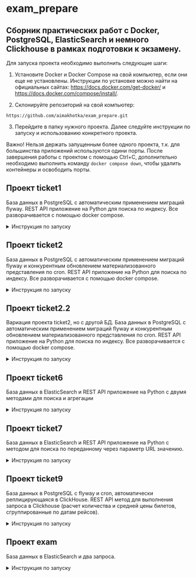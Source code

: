 # exam_prepare
## Сборник практических работ с Docker, PostgreSQL, ElasticSearch и немного Clickhouse в рамках подготовки к экзамену.

Для запуска проекта необходимо выполнить следующие шаги:

1. Установите Docker и Docker Compose на свой компьютер, если они еще не установлены. Инструкции по установке можно найти на официальных сайтах: https://docs.docker.com/get-docker/ и https://docs.docker.com/compose/install/.

2. Склонируйте репозиторий на свой компьютер:

```
https://github.com/aimakhotka/exam_prepare.git
```
3. Перейдите в папку нужного проекта. Далее следуйте инструкции по запуску и использованию конкретного проекта.

Важно! Нельзя держать запущенным более одного проекта, т.к. для большинства приложений используются одини порты. После завершения работы с проектом с помощью Ctrl+C, дополнительно необходимо выполнить команду `docker compose down`, чтобы удалить контейнеры и освободить порты.

## Проект ticket1

База данных в PostgreSQL с автоматическим применением миграций flyway. REST API приложение на Python для поиска по индексу. Все разворачивается с помощью docker compose.

<details>
<summary> Инструкция по запуску </summary>

4. Создайте файл `.env` в корневой директории проекта и заполните его переменными окружения в соответствии с вашей локальной конфигурацией. Пример заполнения файла `.env`:

```
DB_NAME=airline_tickets
DB_USER=postgres
DB_PASSWORD=postgres
DB_HOST=localhost
DB_PORT=5432
```
5. Запустите контейнеры с помощью docker-compose командой:
```
docker compose up
```
Для запуска в фоновом режиме используйте флаг -d.

6. Как проверить

Вот несколько тестовых запросов для проверки функциональности REST API метода /search:

    1. Поиск билетов из города "Moscow" в город "London":

    curl -v 'http://localhost:5000/search?city_from=Moscow&city_to=London'

    2. Поиск билетов из города "London" в город "New York":

    curl -v 'http://localhost:5000/search?city_from=London&city_to=New%20York'

    3. Поиск билетов из города "New York" в город "San Francisco":

    curl -v 'http://localhost:5000/search?city_from=New%20York&city_to=San%20Francisco'


Ожидаемый результат для каждого запроса: список билетов (в виде JSON-объекта), соответствующих заданным параметрам городов отправления и прибытия. Например, для первого запроса ожидается следующий результат:

```
[    {        
        "flight_id": 1,        
        "date": "2023-05-01",        
        "from_city": "Moscow",        
        "to_city": "London",        
        "ticket_id": 1,        
        "price": 1000,        
        "class": "economy",        
        "passenger_id": 1,        
        "full_name": "John Smith",        
        "birth_date": "1980-01-01"    
    },    
    {        
        "flight_id": 1,        
        "date": "2023-05-01",        
        "from_city": "Moscow",        
        "to_city": "London",        
        "ticket_id": 2,        
        "price": 2500,        
        "class": "business",        
        "passenger_id": 2,        
        "full_name": "Jane Smith",        
        "birth_date": "1985-02-15"    
    }
]
```

7. Для остановки контейнеров используйте команду:

```
docker compose down
```
</details>

## Проект ticket2

База данных в PostgreSQL с автоматическим применением миграций flyway и конкурентным обновлением материализованного представления по cron. REST API приложение на Python для поиска по индексу. Все разворачивается с помощью docker compose.

<details>
<summary> Инструкция по запуску </summary>

4. Создайте файл `.env` в корневой директории проекта и заполните его переменными окружения в соответствии с вашей локальной конфигурацией. Пример заполнения файла `.env`:

```
DB_NAME=airline_tickets
DB_USER=postgres
DB_PASSWORD=postgres
DB_HOST=postgres
DB_PORT=5432
POSTGRES_DB=airline_tickets
```

5. Запустите контейнеры с помощью docker-compose командой:
```
docker compose up
```

Для запуска в фоновом режиме используйте флаг -d.

6. Откройте веб-страницу http://localhost:5000/flights_tickets_passengers, чтобы получить материализованное представление, содержащее результат соединения по первичным/внешним ключам всех таблиц.
```
curl http://localhost:5000/flights_tickets_passengers
```

7. Для остановки и удаления контейнеров используйте команду:

```
docker compose down
```

</details>

## Проект ticket2.2

Вариация проекта ticket2, но с другой БД.
База данных в PostgreSQL с автоматическим применением миграций flyway и конкурентным обновлением материализованного представления по cron. REST API приложение на Python для поиска по индексу. Все разворачивается с помощью docker compose.

<details>
<summary> Инструкция по запуску </summary>

5. Запустите контейнеры с помощью docker-compose командой:
```
docker compose up
```
Для запуска в фоновом режиме используйте флаг -d.

6. Откройте веб-страницу http://localhost:5000/joined_data, чтобы получить материализованное представление, содержащее результат соединения по первичным/внешним ключам всех таблиц.
```
curl http://localhost:5000/joined_data
```

7. Для остановки контейнеров используйте команду:

```
docker compose down
```

</details>

## Проект ticket6

База данных в ElasticSearch и REST API приложение на Python с двумя методами для поиска и агрегации

<details>
<summary> Инструкция по запуску </summary>

4. Создайте файл `.env` в корневой директории проекта и заполните его переменными окружения в соответствии с вашей локальной конфигурацией. Пример заполнения файла `.env`:

```
APP_NAME=app
ES_HOST=elasticsearch
ES_PORT=9200
```

5. Запустите контейнеры с помощью docker-compose командой:
```
docker compose up
```
Для запуска в фоновом режиме используйте флаг -d.

6. Выполните запрос для создания индекса:

```
curl -X PUT "localhost:9200/products" -H 'Content-Type: application/json' -d'
{
  "mappings": {
    "properties": {
      "name": { "type": "keyword" },
      "price": { "type": "integer" },
      "manufacturer": {
        "properties": {
          "name": { "type": "keyword" },
          "founded": { "type": "date", "format": "yyyy-MM-dd" },
          "country": {
            "properties": {
              "name": { "type": "keyword" },
              "language": { "type": "keyword" }
            }
          }
        }
      }
    }
  }
}
'
```

7. Выполните запрос для добавления продуктов в индекс:
```
curl -H "Content-Type: application/json" -XPOST "localhost:9200/products/_bulk?pretty" --data-binary "@ticket6/json/add_products"
```
8. Откройте веб-страницу http://localhost:5000/products/by_country, чтобы получить расчет распределения количества и средней цены продуктов по странам.
```
curl http://localhost:5000/products/by_country
```
9. Откройте веб-страницу http://localhost:5000/products/price_distibution, чтобы получить расчет распределения количества продуктов по ценовым группам с интервалом 5000.
```
curl http://localhost:5000/products/price_distibution
```
10. Для остановки контейнеров используйте команду:

```
docker compose down
```

</details>

## Проект ticket7

База данных в ElasticSearch и REST API приложение на Python с методом для поиска по переданному через параметр URL значению.

<details>
<summary> Инструкция по запуску </summary>

4. Создайте файл `.env` в корневой директории проекта и заполните его переменными окружения в соответствии с вашей локальной конфигурацией. Пример заполнения файла `.env`:

```
APP_NAME=app
ES_HOST=elasticsearch
ES_PORT=9200
```

5. Запустите контейнеры с помощью docker-compose командой:
```
docker compose up
```
Для запуска в фоновом режиме используйте флаг -d.

6. Выполните запрос для создания индекса:

```
curl -X PUT "localhost:9200/tickets" -H 'Content-Type: application/json' -d'
{
  "settings": {
      "index": {
          "number_of_shards": 1,
          "number_of_replicas": 0
      },
      "analysis": {
          "filter": {
              "russian_stop": {
                  "type": "stop",
                  "stopwords": "_russian_"
              },
              "russian_stemmer": {
                  "type": "stemmer",
                  "language": "russian"
              },
              "my_synonym": {
                  "type": "synonym",
                  "synonyms": [
                      "эконом => econom",
                      "бизнес => buisness",
                      "лайт => light"
                  ]
              },
              "text_ngram_filter": {
                  "type": "edge_ngram",
                  "min_gram": 1,
                  "max_gram": 10
              }
          },
          "analyzer": {
              "text_ru_analyzer": {
                  "tokenizer": "standard",
                  "filter": [
                      "lowercase",
                      "russian_stop",
                      "russian_stemmer",
                      "my_synonym"
                  ]
              },
              "ngram_ru_analyzer": {
                  "type": "custom",
                  "tokenizer": "standard",
                  "filter": [
                      "lowercase",
                      "text_ngram_filter"
                  ]
              }
          }
      }
  },
  "mappings": {
      "properties": {
          "price": {
              "type": "scaled_float",
              "scaling_factor": 100
          },
          "grade": {
              "type": "text",
              "analyzer": "text_ru_analyzer"
          },
          "date": {
              "type": "date"
          },
          "departure": {
              "type": "text",
              "analyzer": "ngram_ru_analyzer"
          },
          "arrival": {
              "type": "text",
              "analyzer": "ngram_ru_analyzer"
          }
      }
  }
}'
```

7. Выполните запрос для добавления продуктов в индекс:
```
curl -H "Content-Type: application/json" -XPOST "localhost:9200/products/_bulk?pretty" --data-binary "@json/add_products"
```
Вместо `json/add_products` подставьте путь к данному файлу из текущей папки.

8. В Postman выполните GET запрос с указанием параметра arrival для частичного поиска билетов по городу прибытия. Например,
```
http://localhost:5000/elastic/city?arrival=Мос
```
Curl не поддерживает кириллицу, так что через него сделать запрос нельзя.

9. Для остановки контейнеров используйте команду:

```
docker compose down
```

</details>

## Проект ticket9

База данных в PostgreSQL с flyway и cron, автоматически реплицирующаяся в ClickHouse. REST API метод для выполнения запроса в Clickhouse (расчет количества и средней цены билетов, сгруппированные по датам рейсов).

<details>
<summary> Инструкция по запуску </summary>

4. Создайте файл `.env` в корневой директории проекта и заполните его переменными окружения в соответствии с вашей локальной конфигурацией. Пример заполнения файла `.env`:

```
DB_NAME=tickets
DB_USER=postgres
DB_PASSWORD=postgres
DB_HOST=postgres
DB_PORT=5432
POSTGRES_DB=tickets
```

5. Запустите контейнеры с помощью docker-compose командой:
```
docker compose up
```
Для запуска в фоновом режиме используйте флаг -d.

6. Выполните запрос к приложению, чтобы получить расчет распределения количества и средней цены билетов:
```
curl 'localhost:5000/tickets'
```
В clickhouse/querys есть еще примеры запросов в Clickhouse.

7. Для остановки контейнеров используйте команду:

```
docker compose down
```

</details>

## Проект exam

База данных в ElasticSearch и два запроса.

<details>
<summary> Инструкция по запуску </summary>

4. Создайте файл `.env` в корневой директории проекта и заполните его переменными окружения в соответствии с вашей локальной конфигурацией. Пример заполнения файла `.env`:

```
APP_NAME=app
ES_HOST=elasticsearch
ES_PORT=9200
```

5. Запустите контейнеры с помощью docker-compose командой:
```
docker compose up
```
Для запуска в фоновом режиме используйте флаг -d.

6. Выполните запрос для создания индекса:

```
curl -X PUT "localhost:9200/nalog" -H 'Content-Type: application/json' -d'
{
  "mappings": {
    "properties": {
      "name": { "type": "keyword" },
      "birth_date": { "type": "date", "format": "yyyy-MM-dd" },
      "dohod": { "type": "integer" },
      "city": { "type": "keyword" }
      }
    }
  }
'
```

7. Выполните запрос для добавления продуктов в индекс:
```
curl -H "Content-Type: application/json" -XPOST "localhost:9200/nalog/_bulk?pretty" --data-binary "@json/add_data"
```
Вместо `json/add_products` подставьте путь к данному файлу из текущей папки.

8. Выполните запрос в ElasticSeach, чтобы получить расчет распределения количества налогоплательщиков и их среднего дохода (например, с помощью Postman):
```
GET "http://localhost:9200/nalog/_search"

// Подсчет общего количества людей и их средний доход

{
  "size": 0,
  "aggregations": {
    "total_people": {
      "value_count": {
        "field": "name"
      }
    },
    "avg_dohod": {
      "avg": {
        "field": "dohod"
      }
    }
  }
}
```
Curl не поддерживает кириллицу, так что через него напрямую сделать запрос нельзя - вы будете получать пустой ответ.

9. Выполните запрос в ElasticSeach для распределения налогоплательщиков по группам дохода:
```
GET "http://localhost:9200/nalog/_search"

// Распределение количества людей не из Москвы и Санкт-Петербурга и от 25 до 30 лет по группам дохода

{
  "size": 0,
  "query": {
    "bool": {
    "must_not": [
        {
          "terms": {
            "city": [
              "Москва",
              "Санкт-Петербург"
            ]
          }
        }
      ],
    "must": {
        "range": {
        "birth_date": {
            "gte": "1993-01-01",
            "lt": "1998-01-01"
        }
        }
    }
    }
  },
  "aggs": {
    "dohod_range": {
      "range": {
        "field": "dohod",
        "ranges": [
          {
            "from": 0,
            "to": 5000
          },
          {
            "from": 5000,
            "to": 10000
          },
          {
            "from": 10000,
            "to": 15000
          },
          {
            "from": 15000,
            "to": 20000
          },
          {
            "from": 20000
          }
        ]
      }
    }
  }
}'
```

10. Для остановки контейнеров используйте команду:

```
docker compose down
```

</details>